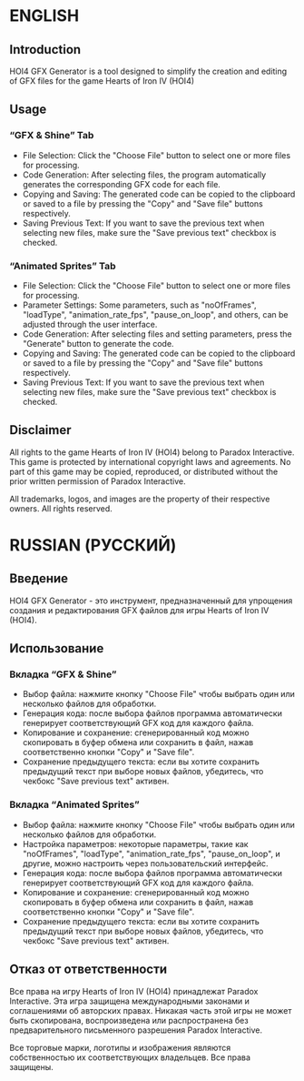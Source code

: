 # ENGLISH
## Introduction

HOI4 GFX Generator is a tool designed to simplify the creation and editing of GFX files for the game Hearts of Iron IV (HOI4)
## Usage
### “GFX & Shine” Tab

- File Selection: Click the "Choose File" button to select one or more files for processing.
- Code Generation: After selecting files, the program automatically generates the corresponding GFX code for each file.
- Copying and Saving: The generated code can be copied to the clipboard or saved to a file by pressing the "Copy" and "Save file" buttons respectively.
- Saving Previous Text: If you want to save the previous text when selecting new files, make sure the "Save previous text" checkbox is checked. 

### “Animated Sprites” Tab

- File Selection: Click the "Choose File" button to select one or more files for processing.
- Parameter Settings: Some parameters, such as "noOfFrames", "loadType", "animation_rate_fps", "pause_on_loop", and others, can be adjusted through the user interface.
- Code Generation: After selecting files and setting parameters, press the "Generate" button to generate the code.
- Copying and Saving: The generated code can be copied to the clipboard or saved to a file by pressing the "Copy" and "Save file" buttons respectively.
- Saving Previous Text: If you want to save the previous text when selecting new files, make sure the "Save previous text" checkbox is checked.

## Disclaimer

All rights to the game Hearts of Iron IV (HOI4) belong to Paradox Interactive. This game is protected by international copyright laws and agreements. No part of this game may be copied, reproduced, or distributed without the prior written permission of Paradox Interactive.

All trademarks, logos, and images are the property of their respective owners. All rights reserved.


# RUSSIAN (РУССКИЙ)
## Введение

HOI4 GFX Generator - это инструмент, предназначенный для упрощения создания и редактирования GFX файлов для игры Hearts of Iron IV (HOI4).
## Использование
### Вкладка “GFX & Shine”

- Выбор файла: нажмите кнопку "Choose File" чтобы выбрать один или несколько файлов для обработки.
- Генерация кода: после выбора файлов программа автоматически генерирует соответствующий GFX код для каждого файла.
- Копирование и сохранение: сгенерированный код можно скопировать в буфер обмена или сохранить в файл, нажав соответственно кнопки "Copy" и "Save file".
- Сохранение предыдущего текста: если вы хотите сохранить предыдущий текст при выборе новых файлов, убедитесь, что чекбокс "Save previous text" активен.

### Вкладка “Animated Sprites”

- Выбор файла: нажмите кнопку "Choose File" чтобы выбрать один или несколько файлов для обработки.
- Настройка параметров: некоторые параметры, такие как "noOfFrames", "loadType", "animation_rate_fps", "pause_on_loop", и другие, можно настроить через пользовательский интерфейс.
- Генерация кода: после выбора файлов программа автоматически генерирует соответствующий GFX код для каждого файла.
- Копирование и сохранение: сгенерированный код можно скопировать в буфер обмена или сохранить в файл, нажав соответственно кнопки "Copy" и "Save file".
- Сохранение предыдущего текста: если вы хотите сохранить предыдущий текст при выборе новых файлов, убедитесь, что чекбокс "Save previous text" активен.

## Отказ от ответственности

Все права на игру Hearts of Iron IV (HOI4) принадлежат Paradox Interactive. Эта игра защищена международными законами и соглашениями об авторских правах. Никакая часть этой игры не может быть скопирована, воспроизведена или распространена без предварительного письменного разрешения Paradox Interactive.

Все торговые марки, логотипы и изображения являются собственностью их соответствующих владельцев. Все права защищены.
